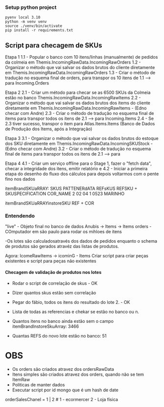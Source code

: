 
### Setup python project

```
pyenv local 3.10
python -m venv venv
source ./venv/bin/activate
pip install -r requirements.txt
```

## Script para checagem de SKUs

Etapa 1
1.1 - Popular o banco com 10 itens/linhas (manualmente) de pedidos da colmeia em Themis.IncomingRawData.IncomingRawOrders
1.2 - Organizar o método que vai salvar os dados brutos do cliente diretamente em Themis.IncomingRawData.IncomingRawOrders
1.3 - Criar o método de tradução no esquema final de orders, para transpor os 10 itens de 1.1 --> para Incoming.Orders

Etapa 2
2.1 - Criar um método para checar se as 6500 SKUs da Colmeia estão no banco Themis.IncomingRawData.IncomingRawItems
2.2 - Organizar o método que vai salvar os dados brutos dos items do cliente diretamente em Themis.IncomingRawData.IncomingRawItems - (Edno checar com Andre)
2.3 - Criar o método de tradução no esquema final de items para transpor todos os itens de 2.1 --> para Incoming.Items
2.4 - Se 2.3 tiver sucesso, transpor o item para Atlas.Items.Items (Banco de Dados de Produção dos Items, após a Integração)

Etapa 3
3.1 - Organizar o método que vai salvar os dados brutos do estoque dos SKU diretamente em Themis.IncomingRawData.IncomingSKUStock - (Edno checar com Andre)
3.2 - Criar o método de tradução no esquema final de items para transpor todos os itens de 2.1 --> para <definir em conjunto o banco para estoque>

Etapa 4
4.1 - Criar um serviço offline para o Stage 1, fazer o "fetch data", checar a integridade dos itens, emitir relatório e <proceed>
4.2 - Iniciar a primeira etapa do desenho do fluxo dos cálculos para depois voltarmos com o pente fino nos dados

itemBrandSKUaRRAY: SKUS
PATTENERdATA
REFsKUS
REFSKU + SKUSPECIFICATION COR_NAME
2 02 04 1 0523 MARINHO

itemBrandSKUaRRAYinstoreSKU
REF + COR

### Entendendo
"live" - Objeto final no banco de dados Anubis -> Items -> Items
orders - COmputador em são paulo para rodar os mihloes de itens

-Os lotes são calculadosatravés dos dados de pedidos enquanto o schema de 
produtos são gerados atravéz das listas de produtos.

Agora: 
IcomeRawItems -> icominG - Items
Criar script para criar peças existentes e script para peças não existentes

#### Checagem de validação de produtos nos lotes

- Rodar o script de correlação de skus - OK
- Dizer quantos skus estão sem correlação
- Pegar do fábio, todos os itens do resultado do lote 2. - OK
- Lista de todas as referencias e chekar se estão no banco ou n.


- Quantos itens no banco ainda estão sem o campo itemBrandInstoreSkuArray: 3466
- Quantas REFS do novo lote estão no banco: 51
 


# OBS
- Os orders são criados atravez dos ordersRawData
- Itens simples são criados atravez dos orders, quando não se tem ItemRaw 
- Politicas de manter dados
- Executar script por id mongo que é um hash de date

orderSalesChanel = 1 | 2 # 1 - ecormercer 2 - Loja física
